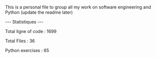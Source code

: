 This is a personal file to group all my work on software engineering and Python (update the readme later)

--- Statistiques ---

Total ligne of code : 1699

Total Files : 36

Python exercises : 65

